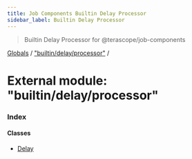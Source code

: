 ```yaml
---
title: Job Components Builtin Delay Processor
sidebar_label: Builtin Delay Processor
---
```


> Builtin Delay Processor for @terascope/job-components

[Globals](../overview.md) / ["builtin/delay/processor"](_builtin_delay_processor_.md) /

# External module: "builtin/delay/processor"

### Index

#### Classes

* [Delay](../classes/_builtin_delay_processor_.delay.md)

